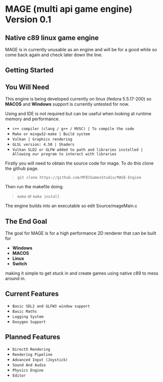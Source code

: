 # MAGE (multi api game engine) Version 0.1
## Native c89 linux game engine

MAGE is in currently unusable as an engine and will be for a good while so come back again and check later down the line.

## Getting Started
## You Will Need

This engine is being developed currently on linux (fedora 5.5.17-200) so **MACOS** and **Windows** support is currently untested for now.

Using and IDE is not required but can be useful when looking at runtime memory and performance.

- `c++ compiler (clang / g++ / MVSC) | To compile the code`
- `Make or mingw32-make | Build system`
- `Vulkan | Graphics rendering`
- `GLSL version: 4.50 | Shaders`
- `Vulkan SLD2 or GLFW added to path and libraries installed | Allowing our program to interact with libraries`
  
Firstly you will need to obtain the source code for mage. To do this clone the github page.

 >`git clone https://github.com/MTECGamesStudio/MAGE-Engine`

Then run the makefile doing.

> `make` or `make install`

The engine builds into an executable so edit Source/mageMain.c

## The End Goal
The goal for MAGE is for a high performance 2D renderer that can be built for 

- **Windows**
- **MACOS**
- **Linux** 
- **Switch**

making it simple to get stuck in and create games using native c89 to mess around in.

## Current Features

- `Basic SDL2 and GLFW3 window support`
- `Basic Maths`
- `Logging System`
- `Doxygen Support`

## Planned Features

- `DirectX Rendering`
- `Rendering Pipeline`
- `Advanced Input (Joystick)`
- `Sound And Audio`
- `Physics Engine`
- `Editor`





